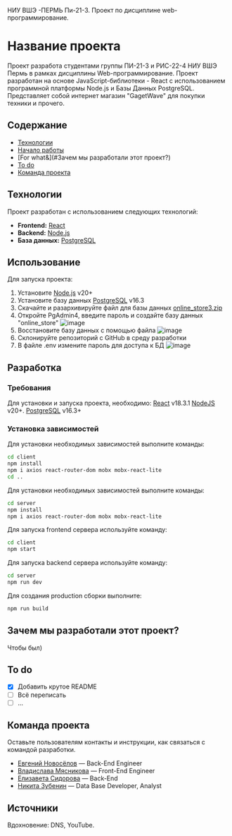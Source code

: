 НИУ ВШЭ -ПЕРМЬ Пи-21-3.
Проект по дисциплине web-программирование. 
# Название проекта
Проект разработа студентами группы ПИ-21-3 и РИС-22-4 НИУ ВШЭ Пермь в рамках дисциплины Web-программирование.
Проект разработан на основе JavaScript-библиотеки - React с использованием программной платформы Node.js и Базы Данных PostgreSQL.
Представляет собой интернет магазин "GagetWave" для покупки техники и прочего.

## Содержание
- [Технологии](#технологии)
- [Начало работы](#использование)
- [For what&](#Зачем мы разработали этот проект?)
- [To do](#to-do)
- [Команда проекта](#команда-проекта)

## Технологии
Проект разработан с использованием следующих технологий:
- **Frontend:** [React](https://react.dev/)
- **Backend:** [Node.js](https://nodejs.org/en)
- **База данных:** [PostgreSQL](https://www.postgresql.org/)

## Использование
Для запуска проекта:
1. Установите [Node.js](https://nodejs.org/en) v20+
2. Установите базу данных [PostgreSQL](https://www.enterprisedb.com/downloads/postgres-postgresql-downloads) v16.3
3. Скачайте и разархивируйте файл для базы данных [online_store3.zip](https://github.com/user-attachments/files/15949482/online_store3.zip)
4. Откройте PgAdmin4, введите пароль и создайте базу данных "online_store"
![image](https://github.com/Johny314/online_store_REACT_NODE/assets/115394426/3d14b641-b7f0-4669-b951-e37bc264fb36)
5. Восстановите базу данных с помощью файла
![image](https://github.com/Johny314/online_store_REACT_NODE/assets/115394426/2264f345-b2e9-4649-bdba-eb489d614c4a)
7. Склонируйте репозиторий с GitHub в среду разработки
8. В файле .env измените пароль для доступа к БД
![image](https://github.com/Johny314/online_store_REACT_NODE/assets/115394426/801f422e-7871-4712-84fc-2d9f605800ef)



## Разработка

### Требования
Для установки и запуска проекта, необходимо:
[React](https://react.dev/) v18.3.1
[NodeJS](https://nodejs.org/) v20+.
[PostgreSQL](https://www.postgresql.org/) v16.3+

### Установка зависимостей
Для установки необходимых зависимостей выполните команды:
```bash
cd client
npm install
npm i axios react-router-dom mobx mobx-react-lite
cd ..
```
Для установки необходимых зависимостей выполните команды:
```bash
cd server
npm install
npm i axios react-router-dom mobx mobx-react-lite
```
Для запуска frontend сервера используйте команду:
```bash
cd client
npm start
```
Для запуска backend сервера используйте команду:
```bash
cd server
npm run dev
```
Для создания production сборки выполните:
```bash
npm run build
```
## Зачем мы разработали этот проект?
Чтобы был)

## To do
- [x] Добавить крутое README
- [ ] Всё переписать
- [ ] ...

## Команда проекта
Оставьте пользователям контакты и инструкции, как связаться с командой разработки.

- [Евгений Новосёлов]() — Back-End Engineer
- [Владислава Мясникова]() — Front-End Engineer
- [Елизавета Сидорова]() — Back-End
- [Никита Зубенин]() — Data Base Developer, Analyst

## Источники
Вдохновение: DNS, YouTube.
